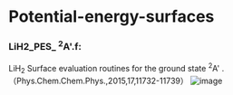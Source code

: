 # Potential-energy-surfaces
### LiH2_PES_ <sup>2</sup>A'.f:
LiH<sub>2</sub> Surface evaluation routines for the ground state <sup>2</sup>A' .（Phys.Chem.Chem.Phys.,2015,17,11732-11739）
![image](http://pubs.rsc.org/en/Image/Get?imageInfo.ImageType=GA&imageInfo.ImageIdentifier.ManuscriptID=C4CP05352D)

